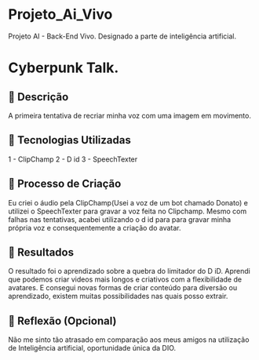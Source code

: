 # Projeto_Ai_Vivo
Projeto AI - Back-End Vivo. Designado a parte de inteligência artificial.

# Cyberpunk Talk.

## 📒 Descrição
A primeira tentativa de recriar minha voz com uma imagem em movimento.

## 🤖 Tecnologias Utilizadas
1 - ClipChamp 
2 - D id
3 - SpeechTexter

## 🧐 Processo de Criação
Eu criei o áudio pela ClipChamp(Usei a voz de um bot chamado Donato) e utilizei o SpeechTexter para gravar
a voz feita no Clipchamp. Mesmo com falhas nas tentativas, acabei utilizando o d id para para gravar minha própria voz e consequentemente 
a criação do avatar. 

## 🚀 Resultados
O resultado foi o aprendizado sobre a quebra do limitador do D iD. 
Aprendi que podemos criar videos mais longos e criativos com a flexibilidade de avatares.
E consegui novas formas de criar conteúdo para diversão ou aprendizado, existem muitas possibilidades nas quais posso extrair.

## 💭 Reflexão (Opcional)
Não me sinto tão atrasado em comparação aos meus amigos na utilização de Inteligência artificial, oportunidade única da DIO.

